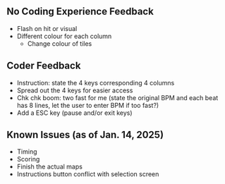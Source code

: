 ## No Coding Experience Feedback 
- Flash on hit or visual 
- Different colour for each column 
    - Change colour of tiles 

## Coder Feedback 
- Instruction: state the 4 keys corresponding 4 columns
- Spread out the 4 keys for easier access
- Chk chk boom: two fast for me (state the original BPM and each beat has 8 lines, let the user to enter BPM if too fast?) 
- Add a ESC key (pause and/or exit keys) 

## Known Issues (as of Jan. 14, 2025)
- Timing 
- Scoring 
- Finish the actual maps 
- Instructions button conflict with selection screen